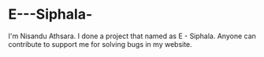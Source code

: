 # E---Siphala-
I'm Nisandu Athsara. I done a project that named as E - Siphala.  Anyone can contribute to support me for solving bugs in my website.
